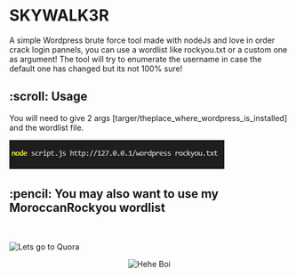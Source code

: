 # SKYWALK3R
A simple Wordpress brute force tool
made with nodeJs and love in order crack login pannels, you can use a wordlist like rockyou.txt or a custom one as argument!
The tool will try to enumerate the username in case the default one has changed but its not 100% sure!

<h2 id="credits"> :scroll: Usage</h2>

You will need to give 2 args [targer/theplace_where_wordpress_is_installed] and the wordlist file.

![usage](https://raw.githubusercontent.com/Edd13Mora/SKYWALK3R/main/usage.png?token=GHSAT0AAAAAABO4PQAPQEBQEFEDEWYZMMOGYQD7D2A)

<h2 id="about-the-project"> :pencil: You may also want to use my MoroccanRockyou wordlist</h2> </br>

![Lets go to Quora](https://www.quora.com)

<p align="center">
  <img src="https://media3.giphy.com/media/ORjfgiG9ZtxcQQwZzv/giphy.gif?cid=790b761134cd47ea62be09fae79a1b5265c38917777e0e5c&rid=giphy.gif&ct=gA" alt="Hehe Boi"/>
</p>
